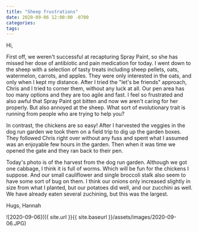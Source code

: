 ```yaml
---
title: "Sheep frustrations"
date: 2020-09-06 12:00:00 -0700
categories:
tags:
---
```


Hi,

First off, we weren't successful at recapturing Spray Paint, so she has missed her dose of antibiotic and pain medication for today. I went down to the sheep with a selection of tasty treats including sheep pellets, oats, watermelon, carrots, and apples. They were only interested in the oats, and only when I kept my distance. After I tried the "let's be friends" approach, Chris and I tried to corner them, without any luck at all. Our pen area has too many options and they are too agile and fast. I feel so frustrated and also awful that Spray Paint got bitten and now we aren't caring for her properly. But also annoyed at the sheep. What sort of evolutionary trait is running from people who are trying to help you?

In contrast, the chickens are so easy! After I harvested the veggies in the dog run garden we took them on a field trip to dig up the garden boxes. They followed Chris right over without any fuss and spent what I assumed was an enjoyable few hours in the garden. Then when it was time we opened the gate and they ran back to their pen.

Today's photo is of the harvest from the dog run garden. Although we got one cabbage, I think it is full of worms. Which will be fun for the chickens I suppose. And our small cauliflower and single broccoli stalk also seem to have some sort of bug on them. I think our onions only increased slightly in size from what I planted, but our potatoes did well, and our zucchini as well. We have already eaten several zuchining, but this was the largest.

Hugs,
Hannah

![2020-09-06]({{ site.url }}{{ site.baseurl }}/assets/images/2020-09-06.JPG)
